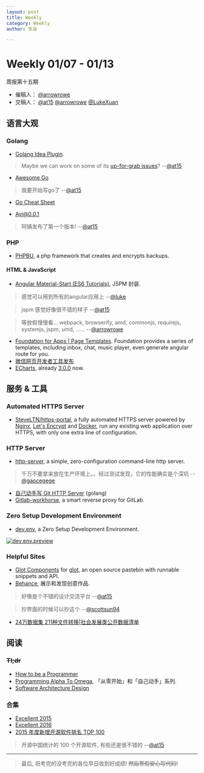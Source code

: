 ```yaml
---
layout: post
title: Weekly
category: Weekly
author: 东岳

---
```


# Weekly 01/07 - 01/13
周报第十五期
- 催稿人：
  [@arrowrowe][gh-arrow]
- 交稿人：
  [@at15][gh-at15]
  [@arrowrowe][gh-arrow]
  [@LukeXuan][gh-luke]

[gh-at15]: https://github.com/at15
[gh-arrow]: https://github.com/arrowrowe
[gh-luke]: https://github.com/LukeXuan
[gh-cece]: https://github.com/gaocegege
[gh-scott]: https://github.com/scottsun94

## 语言大观

### Golang

- [Golang Idea Plugin](https://github.com/go-lang-plugin-org/go-lang-idea-plugin).

> Maybe we can work on some of its [up-for-grab issues](https://github.com/go-lang-plugin-org/go-lang-idea-plugin/labels/up%20for%20grabs)? --[@at15][gh-at15]

- [Awesome Go](https://github.com/avelino/awesome-go)

> 我要开始写go了 --[@at15][gh-at15]

- [Go Cheat Sheet](https://github.com/a8m/go-lang-cheat-sheet)

- [Ayi@0.0.1](https://github.com/dyweb/Ayi/releases/tag/v0.0.1)

> 阿姨发布了第一个版本! --[@at15][gh-at15]

### PHP

- [PHPBU](https://github.com/sebastianfeldmann/phpbu), a php framework that creates and encrypts backups.

#### HTML & JavaScript

- [Angular Material-Start (ES6 Tutorials)](https://github.com/angular/material-start/tree/es6), JSPM 封装.

> 感觉可以用到所有的angular应用上 --[@luke][gh-luke]

> jspm 感觉好像很不错的样子 --[@at15][gh-at15]

> 等放假慢慢看... webpack, browserify, amd, commonjs, requirejs, systemjs, jspm, umd, ...... --[@arrowrowe][gh-arrow]

- [Foundation for Apps | Page Templates](http://foundation.zurb.com/apps/page-templates.html). Foundation provides a series of templates, including inbox, chat, music player, even generate angular route for you.
- [微信网页开发者工具发布](https://mp.weixin.qq.com/s?__biz=MjM5NDAxMDg4MA==&mid=402503056&idx=1&sn=304ecda675c19a6168ed7a0dac020a94)
- [ECharts](https://github.com/ecomfe/echarts), already [3.0.0](https://github.com/ecomfe/echarts/releases/tag/3.0.0) now.

## 服务 & 工具

### Automated HTTPS Server
- [SteveLTN/https-portal](https://github.com/SteveLTN/https-portal), a fully automated HTTPS server powered by [Nginx](http://nginx.org), [Let's Encrypt](https://letsencrypt.org) and [Docker](https://www.docker.com), run any existing web application over HTTPS, with only one extra line of configuration.

### HTTP Server
- [http-server](https://github.com/indexzero/http-server), a simple, zero-configuration command-line http server.

> 千万不要拿来放在生产环境上。。经过测试发现，它的性能确实是个深坑 --[@gaocegege][gh-cece]

- [自己动手写 Git HTTP Server](http://io-meter.com/2014/07/09/simple-git-http-server/) (golang)
- [Gitlab-workhorse](https://gitlab.com/gitlab-org/gitlab-workhorse), a smart reverse proxy for GitLab.

### Zero Setup Development Environment

- [dev.env][gh-dev.env], a Zero Setup Development Environment.

[gh-dev.env]: https://github.com/huytd/dev.env
[dev.env.preview]: https://github.com/huytd/dev.env/raw/master/screenshot.png

[![dev.env.preview][dev.env.preview]][gh-dev.env]

### Helpful Sites
- [Glot Components](https://github.com/prasmussen/glot) for [glot](https://glot.io/), an open source pastebin with runnable snippets and API.
- [Behance](https://www.behance.net/), 展示和发现创意作品.

> 好像是个不错的设计交流平台 --[@at15][gh-at15]

> 抄界面的时候可以抄这个 --[@scottsun94][gh-scott]

- [24万数据集 211种文件转换|社会发展类公开数据清单](https://mp.weixin.qq.com/s?__biz=MjM5MTQzNzU2NA==&mid=401644978&idx=1&sn=63b412e0e9c8fd46a0447381bda2fbf0)

## 阅读

### ~~Tl;dr~~

- [How to be a Programmer](https://github.com/braydie/HowToBeAProgrammer)
- [Programming Alpha To Omega](https://github.com/justjavac/Programming-Alpha-To-Omega), 「从零开始」和「自己动手」系列.
- [Software Architecture Design](https://github.com/zenany/weekly/blob/master/resources/software_architecture.md)

### 合集
- [Excellent 2015](https://github.com/zenany/weekly/blob/master/software/2015/excellent.md)
- [Excellent 2016](https://github.com/zenany/weekly/blob/master/software/2016/excellent.md)
- [2015 年度新增开源软件排名 TOP 100](http://www.oschina.net/news/69808/2015-annual-ranking-top-100-new-open-source-software)

> 开源中国统计的 100 个开源软件, 有些还是很不错的 --[@at15][gh-at15]

---

> 最后, 祝考完的没考完的各位早日收到好成绩! ~~然后寒假安心写代码!~~
